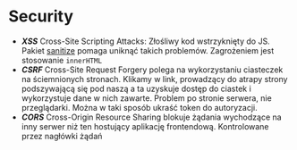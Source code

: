 # Security

- **_XSS_** Cross-Site Scripting Attacks: 
Złośliwy kod wstrzyknięty do JS. Pakiet [sanitize](https://www.npmjs.com/package/sanitize) pomaga uniknąć takich problemów. Zagrożeniem jest stosowanie `innerHTML`
- **_CSRF_** Cross-Site Request Forgery polega na wykorzystaniu ciasteczek na ściemnionych stronach. Klikamy w link, prowadzący do atrapy strony podszywającą się pod naszą a ta uzyskuje dostęp do ciastek i wykorzystuje dane w nich zawarte. Problem po stronie serwera, nie przeglądarki. Można w taki sposób ukraść token do autoryzacji.  
- **_CORS_** Cross-Origin Resource Sharing blokuje żądania wychodzące na inny serwer niż ten hostujący aplikację frontendową. Kontrolowane przez nagłówki żądań